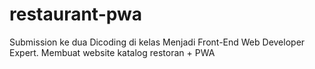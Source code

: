 # restaurant-pwa
Submission ke dua Dicoding di kelas Menjadi Front-End Web Developer Expert. Membuat website katalog restoran + PWA 
